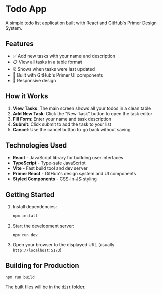 # Todo App

A simple todo list application built with React and GitHub's Primer Design System.

## Features

- ✅ Add new tasks with your name and description
- 📋 View all tasks in a table format
- ⏰ Shows when tasks were last updated
- 🎨 Built with GitHub's Primer UI components
- 📱 Responsive design

## How it Works

1. **View Tasks**: The main screen shows all your todos in a clean table
2. **Add New Task**: Click the "New Task" button to open the task editor
3. **Fill Form**: Enter your name and task description
4. **Submit**: Click submit to add the task to your list
5. **Cancel**: Use the cancel button to go back without saving

## Technologies Used

- **React** - JavaScript library for building user interfaces
- **TypeScript** - Type-safe JavaScript
- **Vite** - Fast build tool and dev server
- **Primer React** - GitHub's design system and UI components
- **Styled Components** - CSS-in-JS styling

## Getting Started

1. Install dependencies:

   ```bash
   npm install
   ```

2. Start the development server:

   ```bash
   npm run dev
   ```

3. Open your browser to the displayed URL (usually `http://localhost:5173`)

## Building for Production

```bash
npm run build
```

The built files will be in the `dist` folder.
